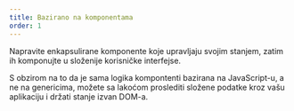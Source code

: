 ```yaml
---
title: Bazirano na komponentama
order: 1
---
```


Napravite enkapsulirane komponente koje upravljaju svojim stanjem, zatim ih komponujte u složenije korisničke interfejse.


S obzirom na to da je sama logika kompontenti bazirana na JavaScript-u, a ne na genericima, možete sa lakoćom proslediti složene podatke kroz vašu aplikaciju i držati stanje izvan DOM-a.
